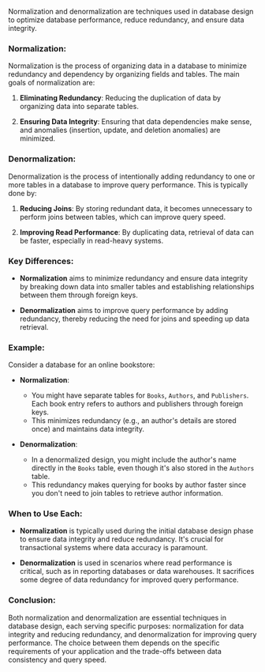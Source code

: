 Normalization and denormalization are techniques used in database design to optimize database performance, reduce redundancy, and ensure data integrity.

### Normalization:

Normalization is the process of organizing data in a database to minimize redundancy and dependency by organizing fields and tables. The main goals of normalization are:

1. **Eliminating Redundancy**: Reducing the duplication of data by organizing data into separate tables.
   
2. **Ensuring Data Integrity**: Ensuring that data dependencies make sense, and anomalies (insertion, update, and deletion anomalies) are minimized.

### Denormalization:

Denormalization is the process of intentionally adding redundancy to one or more tables in a database to improve query performance. This is typically done by:

1. **Reducing Joins**: By storing redundant data, it becomes unnecessary to perform joins between tables, which can improve query speed.

2. **Improving Read Performance**: By duplicating data, retrieval of data can be faster, especially in read-heavy systems.

### Key Differences:

- **Normalization** aims to minimize redundancy and ensure data integrity by breaking down data into smaller tables and establishing relationships between them through foreign keys.
  
- **Denormalization** aims to improve query performance by adding redundancy, thereby reducing the need for joins and speeding up data retrieval.

### Example:

Consider a database for an online bookstore:

- **Normalization**: 
  - You might have separate tables for `Books`, `Authors`, and `Publishers`. Each book entry refers to authors and publishers through foreign keys.
  - This minimizes redundancy (e.g., an author's details are stored once) and maintains data integrity.

- **Denormalization**: 
  - In a denormalized design, you might include the author's name directly in the `Books` table, even though it's also stored in the `Authors` table.
  - This redundancy makes querying for books by author faster since you don't need to join tables to retrieve author information.

### When to Use Each:

- **Normalization** is typically used during the initial database design phase to ensure data integrity and reduce redundancy. It's crucial for transactional systems where data accuracy is paramount.
  
- **Denormalization** is used in scenarios where read performance is critical, such as in reporting databases or data warehouses. It sacrifices some degree of data redundancy for improved query performance.

### Conclusion:

Both normalization and denormalization are essential techniques in database design, each serving specific purposes: normalization for data integrity and reducing redundancy, and denormalization for improving query performance. The choice between them depends on the specific requirements of your application and the trade-offs between data consistency and query speed.
